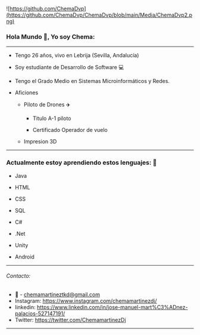 ![https://github.com/ChemaDvp](https://github.com/ChemaDvp/ChemaDvp/blob/main/Media/ChemaDvp2.png)

### Hola Mundo 👋, Yo soy Chema:

***

* Tengo 26 años, vivo en Lebrija (Sevilla, Andalucía)

* Soy estudiante de Desarrollo de Software 💻

* Tengo el Grado Medio en Sistemas Microinformáticos y Redes.

* Aficiones
  
  * Piloto de Drones ✈️
    
    * Titulo A-1 piloto
    
    * Certificado Operador de vuelo
  
  * Impresion 3D

---

### Actualmente estoy aprendiendo estos lenguajes: :pencil:

- Java

- HTML

- CSS

- SQL

- C#

- .Net
  
- Unity

- Android
---

###### Contacto:

- :email: - chemamartineztkd@gmail.com
- Instagram: https://www.instagram.com/chemamartinezdj/
- linkedin: https://www.linkedin.com/in/jose-manuel-mart%C3%ADnez-palacios-527147191/
- Twitter: https://twitter.com/ChemamartinezDj

---
